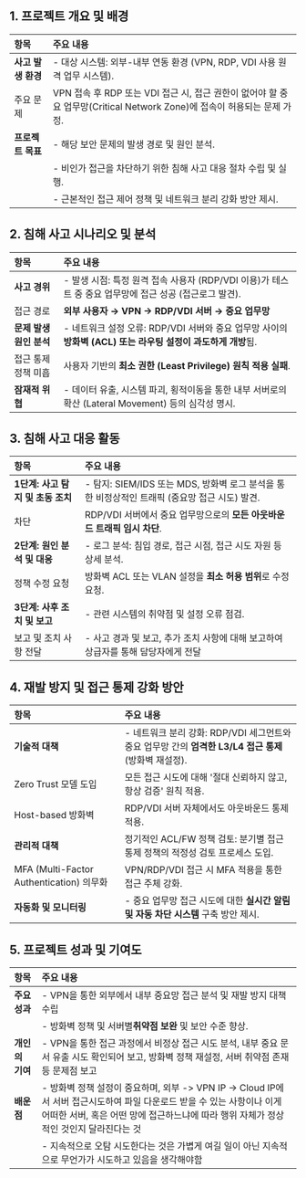 ## 1. 프로젝트 개요 및 배경

| 항목 | 주요 내용 |
| :--- | :--- |
| **사고 발생 환경** | - 대상 시스템: 외부-내부 연동 환경 (VPN, RDP, VDI 사용 원격 업무 시스템). |
| 주요 문제 | VPN 접속 후 RDP 또는 VDI 접근 시, 접근 권한이 없어야 할 중요 업무망(Critical Network Zone)에 접속이 허용되는 문제 가정. |
| **프로젝트 목표** | - 해당 보안 문제의 발생 경로 및 원인 분석. |
| | - 비인가 접근을 차단하기 위한 침해 사고 대응 절차 수립 및 실행. |
| | - 근본적인 접근 제어 정책 및 네트워크 분리 강화 방안 제시. |


## 2. 침해 사고 시나리오 및 분석
| 항목 | 주요 내용 |
| :--- | :--- |
| **사고 경위** | - 발생 시점: 특정 원격 접속 사용자 (RDP/VDI 이용)가 테스트 중 중요 업무망에 접근 성공 (접근로그 발견). |
| 접근 경로 | **외부 사용자 → VPN → RDP/VDI 서버 → 중요 업무망** |
| **문제 발생 원인 분석** | - 네트워크 설정 오류: RDP/VDI 서버와 중요 업무망 사이의 **방화벽 (ACL) 또는 라우팅 설정이 과도하게 개방**됨. |
| 접근 통제 정책 미흡 | 사용자 기반의 **최소 권한 (Least Privilege) 원칙 적용 실패**. |
| **잠재적 위협** | - 데이터 유출, 시스템 파괴, 횡적이동을 통한 내부 서버로의 확산 (Lateral Movement) 등의 심각성 명시. |

## 3. 침해 사고 대응 활동
| 항목 | 주요 내용 |
| :--- | :--- |
| **1단계: 사고 탐지 및 초동 조치** | - 탐지: SIEM/IDS 또는 MDS, 방화벽 로그 분석을 통한 비정상적인 트래픽 (중요망 접근 시도) 발견. |
| 차단 |  RDP/VDI 서버에서 중요 업무망으로의 **모든 아웃바운드 트래픽 임시 차단**. |
| **2단계: 원인 분석 및 대응** | - 로그 분석: 침입 경로, 접근 시점, 접근 시도 자원 등 상세 분석. |
| 정책 수정 요청| 방화벽 ACL 또는 VLAN 설정을 **최소 허용 범위**로 수정 요청. |
| **3단계: 사후 조치 및 보고** | - 관련 시스템의 취약점 및 설정 오류 점검. |
| 보고 및 조치 사항 전달 | - 사고 경과 및 보고, 추가 조치 사항에 대해 보고하여 상급자를 통해 담당자에게 전달 |


## 4. 재발 방지 및 접근 통제 강화 방안

| 항목 | 주요 내용 |
| :--- | :--- |
| **기술적 대책** | - 네트워크 분리 강화: RDP/VDI 세그먼트와 중요 업무망 간의 **엄격한 L3/L4 접근 통제** (방화벽 재설정). |
| Zero Trust 모델 도입 | 모든 접근 시도에 대해 '절대 신뢰하지 않고, 항상 검증' 원칙 적용. |
| Host-based 방화벽 |  RDP/VDI 서버 자체에서도 아웃바운드 통제 적용. |
| **관리적 대책** | 정기적인 ACL/FW 정책 검토: 분기별 접근 통제 정책의 적정성 검토 프로세스 도입. |
| MFA (Multi-Factor Authentication) 의무화 | VPN/RDP/VDI 접근 시 MFA 적용을 통한 접근 주체 강화. |
| **자동화 및 모니터링** | - 중요 업무망 접근 시도에 대한 **실시간 알림 및 자동 차단 시스템** 구축 방안 제시. |

## 5. 프로젝트 성과 및 기여도
| 항목 | 주요 내용 |
| :--- | :--- |
| **주요 성과** | - VPN을 통한 외부에서 내부 중요망 접근 분석 및 재발 방지 대책 수립|
| | - 방화벽 정책 및 서버별**취약점 보완** 및 보안 수준 향상. |
| **개인의 기여** | - VPN을 통한 접근 과정에서 비정상 접근 시도 분석, 내부 중요 문서 유출 시도 확인되어 보고, 방화벽 정책 재설정,  서버 취약점 존재 등 문제점 보고 |
| **배운 점** | - 방화벽 정책 설정이 중요하며, 외부 -> VPN IP ->  Cloud IP에서 서버 접근시도하여 파일 다운로드 받을 수 있는 사항이나 이게 어떠한 서버, 혹은 어떤 망에 접근하느냐에 따라 행위 자체가 정상적인 것인지 달라진다는 것|
|  | - 지속적으로 오탐 시도한다는 것은 가볍게 여길 일이 아닌 지속적으로 무언가가 시도하고 있음을 생각해야함|
